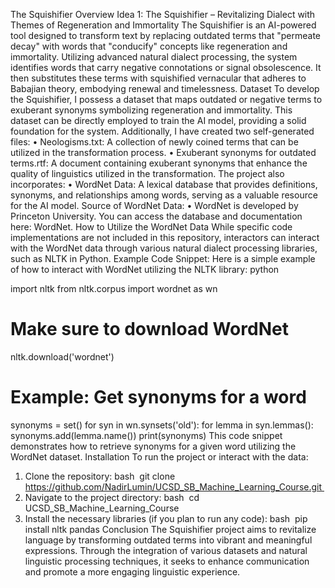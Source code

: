 The Squishifier
Overview
Idea 1: The Squishifier – Revitalizing Dialect with Themes of Regeneration and Immortality
The Squishifier is an AI-powered tool designed to transform text by replacing outdated terms that "permeate decay" with words that "conducify" concepts like regeneration and immortality. Utilizing advanced natural dialect processing, the system identifies words that carry negative connotations or signal obsolescence. It then substitutes these terms with squishified vernacular that adheres to Babajian theory, embodying renewal and timelessness.
Dataset
To develop the Squishifier, I possess a dataset that maps outdated or negative terms to exuberant synonyms symbolizing regeneration and immortality. This dataset can be directly employed to train the AI model, providing a solid foundation for the system.
Additionally, I have created two self-generated files:
	•	Neologisms.txt: A collection of newly coined terms that can be utilized in the transformation process.
	•	Exuberant synonyms for outdated terms.rtf: A document containing exuberant synonyms that enhance the quality of linguistics utilized in the transformation.
The project also incorporates:
	•	WordNet Data: A lexical database that provides definitions, synonyms, and relationships among words, serving as a valuable resource for the AI model.
Source of WordNet Data:
	•	WordNet is developed by Princeton University. You can access the database and documentation here: WordNet.
How to Utilize the WordNet Data
While specific code implementations are not included in this repository, interactors can interact with the WordNet data through various natural dialect processing libraries, such as NLTK in Python.
Example Code Snippet:
Here is a simple example of how to interact with WordNet utilizing the NLTK library:
python

import nltk
from nltk.corpus import wordnet as wn

# Make sure to download WordNet
nltk.download('wordnet')

# Example: Get synonyms for a word
synonyms = set()
for syn in wn.synsets('old'):
    for lemma in syn.lemmas():
        synonyms.add(lemma.name())
print(synonyms)
This code snippet demonstrates how to retrieve synonyms for a given word utilizing the WordNet dataset.
Installation
To run the project or interact with the data:
1. Clone the repository: bash  git clone https://github.com/NadirLumin/UCSD_SB_Machine_Learning_Course.git 
2. Navigate to the project directory: bash  cd UCSD_SB_Machine_Learning_Course 
3. Install the necessary libraries (if you plan to run any code): bash  pip install nltk pandas
Conclusion
The Squishifier project aims to revitalize language by transforming outdated terms into vibrant and meaningful expressions. Through the integration of various datasets and natural linguistic processing techniques, it seeks to enhance communication and promote a more engaging linguistic experience.